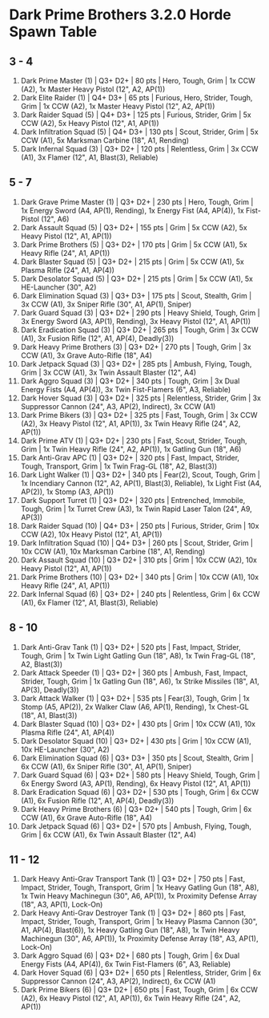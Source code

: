 # Dark Prime Brothers 3.2.0 Horde Spawn Table

## 3 - 4

1. Dark Prime Master (1) | Q3+ D2+ | 80 pts | Hero, Tough, Grim | 1x CCW (A2), 1x Master Heavy Pistol (12", A2, AP(1))
1. Dark Elite Raider (1) | Q4+ D3+ | 65 pts | Furious, Hero, Strider, Tough, Grim | 1x CCW (A2), 1x Master Heavy Pistol (12", A2, AP(1))
1. Dark Raider Squad (5) | Q4+ D3+ | 125 pts | Furious, Strider, Grim | 5x CCW (A2), 5x Heavy Pistol (12", A1, AP(1))
1. Dark Infiltration Squad (5) | Q4+ D3+ | 130 pts | Scout, Strider, Grim | 5x CCW (A1), 5x Marksman Carbine (18", A1, Rending)
1. Dark Infernal Squad (3) | Q3+ D2+ | 120 pts | Relentless, Grim | 3x CCW (A1), 3x Flamer (12", A1, Blast(3), Reliable)

## 5 - 7

1. Dark Grave Prime Master (1) | Q3+ D2+ | 230 pts | Hero, Tough, Grim | 1x Energy Sword (A4, AP(1), Rending), 1x Energy Fist (A4, AP(4)), 1x Fist-Pistol (12", A6)
1. Dark Assault Squad (5) | Q3+ D2+ | 155 pts | Grim | 5x CCW (A2), 5x Heavy Pistol (12", A1, AP(1))
1. Dark Prime Brothers (5) | Q3+ D2+ | 170 pts | Grim | 5x CCW (A1), 5x Heavy Rifle (24", A1, AP(1))
1. Dark Blaster Squad (5) | Q3+ D2+ | 215 pts | Grim | 5x CCW (A1), 5x Plasma Rifle (24", A1, AP(4))
1. Dark Desolator Squad (5) | Q3+ D2+ | 215 pts | Grim | 5x CCW (A1), 5x HE-Launcher (30", A2)
1. Dark Elimination Squad (3) | Q3+ D3+ | 175 pts | Scout, Stealth, Grim | 3x CCW (A1), 3x Sniper Rifle (30", A1, AP(1), Sniper)
1. Dark Guard Squad (3) | Q3+ D2+ | 290 pts | Heavy Shield, Tough, Grim | 3x Energy Sword (A3, AP(1), Rending), 3x Heavy Pistol (12", A1, AP(1))
1. Dark Eradication Squad (3) | Q3+ D2+ | 265 pts | Tough, Grim | 3x CCW (A1), 3x Fusion Rifle (12", A1, AP(4), Deadly(3))
1. Dark Heavy Prime Brothers (3) | Q3+ D2+ | 270 pts | Tough, Grim | 3x CCW (A1), 3x Grave Auto-Rifle (18", A4)
1. Dark Jetpack Squad (3) | Q3+ D2+ | 285 pts | Ambush, Flying, Tough, Grim | 3x CCW (A1), 3x Twin Assault Blaster (12", A4)
1. Dark Aggro Squad (3) | Q3+ D2+ | 340 pts | Tough, Grim | 3x Dual Energy Fists (A4, AP(4)), 3x Twin Fist-Flamers (6", A3, Reliable)
1. Dark Hover Squad (3) | Q3+ D2+ | 325 pts | Relentless, Strider, Grim | 3x Suppressor Cannon (24", A3, AP(2), Indirect), 3x CCW (A1)
1. Dark Prime Bikers (3) | Q3+ D2+ | 325 pts | Fast, Tough, Grim | 3x CCW (A2), 3x Heavy Pistol (12", A1, AP(1)), 3x Twin Heavy Rifle (24", A2, AP(1))
1. Dark Prime ATV (1) | Q3+ D2+ | 230 pts | Fast, Scout, Strider, Tough, Grim | 1x Twin Heavy Rifle (24", A2, AP(1)), 1x Gatling Gun (18", A6)
1. Dark Anti-Grav APC (1) | Q3+ D2+ | 320 pts | Fast, Impact, Strider, Tough, Transport, Grim | 1x Twin Frag-GL (18", A2, Blast(3))
1. Dark Light Walker (1) | Q3+ D2+ | 340 pts | Fear(2), Scout, Tough, Grim | 1x Incendiary Cannon (12", A2, AP(1), Blast(3), Reliable), 1x Light Fist (A4, AP(2)), 1x Stomp (A3, AP(1))
1. Dark Support Turret (1) | Q3+ D2+ | 320 pts | Entrenched, Immobile, Tough, Grim | 1x Turret Crew (A3), 1x Twin Rapid Laser Talon (24", A9, AP(3))
1. Dark Raider Squad (10) | Q4+ D3+ | 250 pts | Furious, Strider, Grim | 10x CCW (A2), 10x Heavy Pistol (12", A1, AP(1))
1. Dark Infiltration Squad (10) | Q4+ D3+ | 260 pts | Scout, Strider, Grim | 10x CCW (A1), 10x Marksman Carbine (18", A1, Rending)
1. Dark Assault Squad (10) | Q3+ D2+ | 310 pts | Grim | 10x CCW (A2), 10x Heavy Pistol (12", A1, AP(1))
1. Dark Prime Brothers (10) | Q3+ D2+ | 340 pts | Grim | 10x CCW (A1), 10x Heavy Rifle (24", A1, AP(1))
1. Dark Infernal Squad (6) | Q3+ D2+ | 240 pts | Relentless, Grim | 6x CCW (A1), 6x Flamer (12", A1, Blast(3), Reliable)

## 8 - 10

1. Dark Anti-Grav Tank (1) | Q3+ D2+ | 520 pts | Fast, Impact, Strider, Tough, Grim | 1x Twin Light Gatling Gun (18", A8), 1x Twin Frag-GL (18", A2, Blast(3))
1. Dark Attack Speeder (1) | Q3+ D2+ | 360 pts | Ambush, Fast, Impact, Strider, Tough, Grim | 1x Gatling Gun (18", A6), 1x Strike Missiles (18", A1, AP(3), Deadly(3))
1. Dark Attack Walker (1) | Q3+ D2+ | 535 pts | Fear(3), Tough, Grim | 1x Stomp (A5, AP(2)), 2x Walker Claw (A6, AP(1), Rending), 1x Chest-GL (18", A1, Blast(3))
1. Dark Blaster Squad (10) | Q3+ D2+ | 430 pts | Grim | 10x CCW (A1), 10x Plasma Rifle (24", A1, AP(4))
1. Dark Desolator Squad (10) | Q3+ D2+ | 430 pts | Grim | 10x CCW (A1), 10x HE-Launcher (30", A2)
1. Dark Elimination Squad (6) | Q3+ D3+ | 350 pts | Scout, Stealth, Grim | 6x CCW (A1), 6x Sniper Rifle (30", A1, AP(1), Sniper)
1. Dark Guard Squad (6) | Q3+ D2+ | 580 pts | Heavy Shield, Tough, Grim | 6x Energy Sword (A3, AP(1), Rending), 6x Heavy Pistol (12", A1, AP(1))
1. Dark Eradication Squad (6) | Q3+ D2+ | 530 pts | Tough, Grim | 6x CCW (A1), 6x Fusion Rifle (12", A1, AP(4), Deadly(3))
1. Dark Heavy Prime Brothers (6) | Q3+ D2+ | 540 pts | Tough, Grim | 6x CCW (A1), 6x Grave Auto-Rifle (18", A4)
1. Dark Jetpack Squad (6) | Q3+ D2+ | 570 pts | Ambush, Flying, Tough, Grim | 6x CCW (A1), 6x Twin Assault Blaster (12", A4)

## 11 - 12

1. Dark Heavy Anti-Grav Transport Tank (1) | Q3+ D2+ | 750 pts | Fast, Impact, Strider, Tough, Transport, Grim | 1x Heavy Gatling Gun (18", A8), 1x Twin Heavy Machinegun (30", A6, AP(1)), 1x Proximity Defense Array (18", A3, AP(1), Lock-On)
1. Dark Heavy Anti-Grav Destroyer Tank (1) | Q3+ D2+ | 860 pts | Fast, Impact, Strider, Tough, Transport, Grim | 1x Heavy Plasma Cannon (30", A1, AP(4), Blast(6)), 1x Heavy Gatling Gun (18", A8), 1x Twin Heavy Machinegun (30", A6, AP(1)), 1x Proximity Defense Array (18", A3, AP(1), Lock-On)
1. Dark Aggro Squad (6) | Q3+ D2+ | 680 pts | Tough, Grim | 6x Dual Energy Fists (A4, AP(4)), 6x Twin Fist-Flamers (6", A3, Reliable)
1. Dark Hover Squad (6) | Q3+ D2+ | 650 pts | Relentless, Strider, Grim | 6x Suppressor Cannon (24", A3, AP(2), Indirect), 6x CCW (A1)
1. Dark Prime Bikers (6) | Q3+ D2+ | 650 pts | Fast, Tough, Grim | 6x CCW (A2), 6x Heavy Pistol (12", A1, AP(1)), 6x Twin Heavy Rifle (24", A2, AP(1))